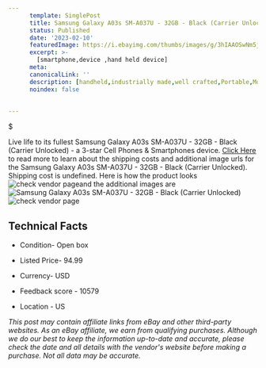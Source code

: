 ```yaml
---
      template: SinglePost
      title: Samsung Galaxy A03s SM-A037U - 32GB - Black (Carrier Unlocked)
      status: Published
      date: '2023-02-10'
      featuredImage: https://i.ebayimg.com/thumbs/images/g/3hIAAOSwNm5jRv2L/s-l225.jpg
      excerpt: >-
        [smartphone,device ,hand held device]
      meta:
      canonicalLink: ''
      description: [handheld,industrially made,well crafted,Portable,Mobile,Compact,Convenient,Lightweight,Maneuverable,Man-portable,Miniature,Carriable,Hand-held,Light,Holdable,Transportable,Mobile device,Pocket-sized,On-the-go,Wireless,Cordless,Compact size,Convenient size, smartphone,device ,hand held device]
      noindex: false
        
        
---
```

$

Live life to its fullest Samsung Galaxy A03s SM-A037U - 32GB - Black (Carrier Unlocked) - a 3-star Cell Phones & Smartphones device. [Click Here](https://www.ebay.com/itm/155206034157?hash=item24230022ed%3Ag%3A3hIAAOSwNm5jRv2L&mkevt=1&mkcid=1&mkrid=711-53200-19255-0&campid=%253CePNCampaignId%253E&customid=%253CreferenceId%253E&toolid=10049) to read more to learn about the shipping costs and additional image urls for the Samsung Galaxy A03s SM-A037U - 32GB - Black (Carrier Unlocked). Shipping cost is undefined. Here is how the product looks ![check vendor page](https://i.ebayimg.com/thumbs/images/g/3hIAAOSwNm5jRv2L/s-l225.jpg)and the additional images are![Samsung Galaxy A03s SM-A037U - 32GB - Black (Carrier Unlocked)](https://i.ebayimg.com/images/g/3hIAAOSwNm5jRv2L/s-l1200.jpg)![check vendor page](https://origin-galleryplus.ebayimg.com/ws/web/155206034157_2_0_1/225x225.jpg,https://origin-galleryplus.ebayimg.com/ws/web/155206034157_3_0_1/225x225.jpg)



 ## Technical Facts 



     
      

 - Condition- Open box 


      

 - Listed Price- 94.99 


      

 - Currency- USD 


      

 - Feedback score - 10579 


      

 - Location - US 


      
      

 *_This post may contain affiliate links from eBay and other third-party websites. As an eBay affiliate, we earn from qualifying purchases. Although we do our best to keep the information up-to-date and accurate, please check the date and all details with the vendor's website before making a purchase. Not all data may be accurate._*






